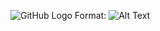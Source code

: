 
![GitHub Logo](https://www.cursoemvideo.com/wp-content/uploads/2018/01/973-146898.jpeg)
Format: ![Alt Text](https://www.cursoemvideo.com/wp-content/uploads/2018/01/973-146898.jpeg)
